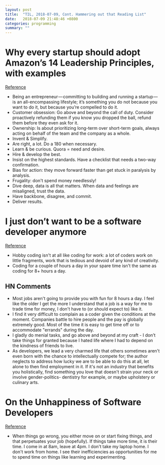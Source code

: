 ```yaml
---
layout: post
title:  "TIL, 2018-07-09, Cont. Hammering out that Reading List"
date:   2018-07-09 21:48:46 +0800
categories: programming
summary: ""
---
```


# Why every startup should adopt Amazon’s 14 Leadership Principles, with examples
[Reference](https://blog.usejournal.com/why-every-startup-should-adopt-amazons-14-leadership-principles-with-examples-cc458b6d821f)

- Being an entrepreneur — committing to building and running a startup — is an all-encompassing lifestyle; it’s something you do not because you want to do it, but because you’re compelled to do it.
- Customer obsession: Go above and beyond the call of duty. Consider proactively refunding them if you know you dropped the ball, refund them before they even ask for it.
- Ownership: Is about prioritizing long-term over short-term goals, always acting on behalf of the team and the company as a whole.
- Invent & Simplify.
- Are right, a lot. Do a 180 when necessary.
- Learn & be curious. Quora = need and desire.
- Hire & develop the best.
- Insist on the highest standards. Have a checklist that needs a two-way confirmation.
- Bias for action: they move forward faster than get stuck in paralysis by analysis.
- Frugality: don't spend money needlessly!
- Dive deep, data is all that matters. When data and feelings are misaligned, trust the data.
- Have backbone, disagree, and commit.
- Deliver results.

# I just don’t want to be a software developer anymore
[Reference](https://medium.com/@melissamcewen/i-just-dont-want-to-be-a-software-developer-anymore-a371422069a1)

- Hobby coding isn't at all like coding for work: a lot of coders work on little fragments, work that is tedious and devoid of any kind of creativity.
- Coding for a couple of hours a day in your spare time isn't the same as coding for 8+ hours a day.

## HN Comments

- Most jobs aren't going to provide you with fun for 8 hours a day. I feel like the older I get the more I understand that a job is a way for me to trade time for money, I don't have to (or should expect to) like it.
- I find it very difficult to complain as a coder given the conditions at the moment. Companies battle to hire people and the pay is globally extremely good. Most of the time it is easy to get time off or to accommodate "errands" during the day.
- I gladly do menial tasks, and go above and beyond at my craft - I don’t take things for granted because I hated life where I had to depend on the kindness of friends to live.
- As developers, we lead a very charmed life that others sometimes aren't even born with the chance to intellectually compete for; the author neglects to address how lucky we are to be able to do this at all, let alone to then find employment in it. If it's not an industry that benefits you holistically, find something you love that doesn't strain your neck or involve gender-politics- dentistry for example, or maybe upholstery or culinary arts.

# On the Unhappiness of Software Developers
[Reference](https://arxiv.org/abs/1703.04993)

- When things go wrong, you either move on or start fixing things, and that perpetuates your job (hopefully). If things take more time, it is their time. I come in at 8am, leave at 4pm. I don't take my laptop home. I don't work from home. I see their inefficiencies as opportunities for me to spend time on things like learning and experimenting.
